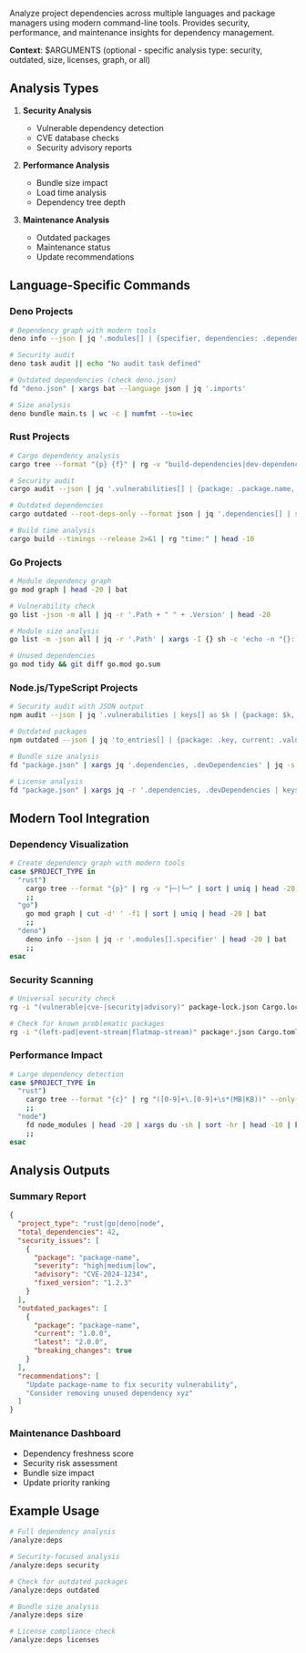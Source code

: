 <!--
name: analyze:deps
purpose: Analyze project dependencies using modern tools and provide insights
tags: dependencies, analysis, security, performance, modern-tools
-->

Analyze project dependencies across multiple languages and package managers using modern command-line tools. Provides security, performance, and maintenance insights for dependency management.

**Context**: $ARGUMENTS (optional - specific analysis type: security, outdated, size, licenses, graph, or all)

## Analysis Types

1. **Security Analysis**
   - Vulnerable dependency detection
   - CVE database checks
   - Security advisory reports

2. **Performance Analysis**
   - Bundle size impact
   - Load time analysis
   - Dependency tree depth

3. **Maintenance Analysis**
   - Outdated packages
   - Maintenance status
   - Update recommendations

## Language-Specific Commands

### Deno Projects

```bash
# Dependency graph with modern tools
deno info --json | jq '.modules[] | {specifier, dependencies: .dependencies[].specifier}' | bat --language json

# Security audit
deno task audit || echo "No audit task defined"

# Outdated dependencies (check deno.json)
fd "deno.json" | xargs bat --language json | jq '.imports'

# Size analysis
deno bundle main.ts | wc -c | numfmt --to=iec
```

### Rust Projects

```bash
# Cargo dependency analysis
cargo tree --format "{p} {f}" | rg -v "build-dependencies|dev-dependencies" | head -20

# Security audit
cargo audit --json | jq '.vulnerabilities[] | {package: .package.name, version: .package.version, id: .advisory.id, severity: .advisory.severity}'

# Outdated dependencies
cargo outdated --root-deps-only --format json | jq '.dependencies[] | select(.status != "up-to-date") | {name, project, latest, status}'

# Build time analysis
cargo build --timings --release 2>&1 | rg "time:" | head -10
```

### Go Projects

```bash
# Module dependency graph
go mod graph | head -20 | bat

# Vulnerability check
go list -json -m all | jq -r '.Path + " " + .Version' | head -20

# Module size analysis
go list -m -json all | jq -r '.Path' | xargs -I {} sh -c 'echo -n "{}: "; go list -f "{{.ImportPath}} {{.Module.Path}}" {} 2>/dev/null | wc -c'

# Unused dependencies
go mod tidy && git diff go.mod go.sum
```

### Node.js/TypeScript Projects

```bash
# Security audit with JSON output
npm audit --json | jq '.vulnerabilities | keys[] as $k | {package: $k, severity: .[$k].severity, via: .[$k].via}'

# Outdated packages
npm outdated --json | jq 'to_entries[] | {package: .key, current: .value.current, wanted: .value.wanted, latest: .value.latest}'

# Bundle size analysis
fd "package.json" | xargs jq '.dependencies, .devDependencies' | jq -s 'add | keys[]' | wc -l

# License analysis
fd "package.json" | xargs jq -r '.dependencies, .devDependencies | keys[]' | head -10
```

## Modern Tool Integration

### Dependency Visualization

```bash
# Create dependency graph with modern tools
case $PROJECT_TYPE in
  "rust")
    cargo tree --format "{p}" | rg -v "├─|└─" | sort | uniq | head -20 | bat
    ;;
  "go") 
    go mod graph | cut -d' ' -f1 | sort | uniq | head -20 | bat
    ;;
  "deno")
    deno info --json | jq -r '.modules[].specifier' | head -20 | bat
    ;;
esac
```

### Security Scanning

```bash
# Universal security check
rg -i "(vulnerable|cve-|security|advisory)" package-lock.json Cargo.lock go.sum deno.lock --context 2 --type json

# Check for known problematic packages
rg -i "(left-pad|event-stream|flatmap-stream)" package*.json Cargo.toml go.mod deno.json --context 1
```

### Performance Impact

```bash
# Large dependency detection
case $PROJECT_TYPE in
  "rust")
    cargo tree --format "{c}" | rg "([0-9]+\.[0-9]+\s*(MB|KB))" --only-matching | sort -hr | head -10
    ;;
  "node")
    fd node_modules | head -20 | xargs du -sh | sort -hr | head -10 | bat
    ;;
esac
```

## Analysis Outputs

### Summary Report

```json
{
  "project_type": "rust|go|deno|node",
  "total_dependencies": 42,
  "security_issues": [
    {
      "package": "package-name",
      "severity": "high|medium|low",
      "advisory": "CVE-2024-1234",
      "fixed_version": "1.2.3"
    }
  ],
  "outdated_packages": [
    {
      "package": "package-name",
      "current": "1.0.0",
      "latest": "2.0.0",
      "breaking_changes": true
    }
  ],
  "recommendations": [
    "Update package-name to fix security vulnerability",
    "Consider removing unused dependency xyz"
  ]
}
```

### Maintenance Dashboard

- Dependency freshness score
- Security risk assessment
- Bundle size impact
- Update priority ranking

## Example Usage

```bash
# Full dependency analysis
/analyze:deps

# Security-focused analysis
/analyze:deps security

# Check for outdated packages
/analyze:deps outdated

# Bundle size analysis
/analyze:deps size

# License compliance check
/analyze:deps licenses
```
